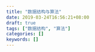 ```yaml
---
title: "数据结构与算法"
date: 2019-03-24T16:56:21+08:00
draft: true
tags: ["数据结构", "算法"]
categories: []
keywords: []
---
```

